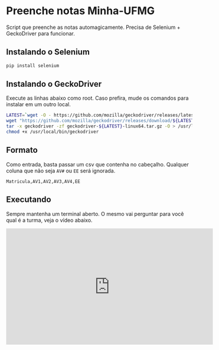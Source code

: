 # Preenche notas Minha-UFMG

Script que preenche as notas automagicamente. Precisa de Selenium + GeckoDriver para funcionar.

## Instalando o Selenium

```bash
pip install selenium
```

## Instalando o GeckoDriver

Execute as linhas abaixo como root. Caso prefira, mude os comandos para instalar em um outro local.

```bash
LATEST=`wget -O - https://github.com/mozilla/geckodriver/releases/latest 2>&1 | grep "Location:" | grep --only-match -e "v[0-9\.]\+"`
wget "https://github.com/mozilla/geckodriver/releases/download/${LATEST}/geckodriver-${LATEST}-linux64.tar.gz"
tar -x geckodriver -zf geckodriver-${LATEST}-linux64.tar.gz -O > /usr/local/bin/geckodriver
chmod +x /usr/local/bin/geckodriver
```

## Formato

Como entrada, basta passar um csv que contenha no cabeçalho. Qualquer coluna que não seja `AV#` ou `EE` será ignorada.

```
Matricula,AV1,AV2,AV3,AV4,EE
```

## Executando

Sempre mantenha um terminal aberto. O mesmo vai perguntar para você qual é a turma, veja o vídeo abaixo.

<iframe width="560" height="315"
src="https://www.youtube.com/embed/Z7yhH-4r8YI" 
frameborder="0" 
allow="accelerometer; autoplay; encrypted-media; gyroscope; picture-in-picture" 
allowfullscreen>
</iframe>
